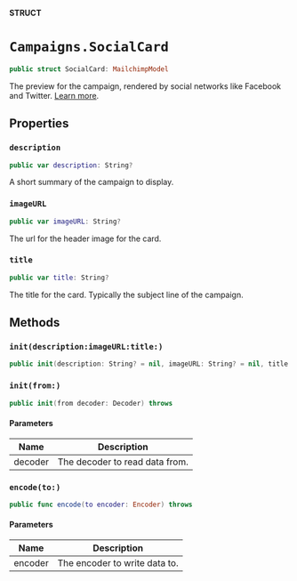 **STRUCT**

# `Campaigns.SocialCard`

```swift
public struct SocialCard: MailchimpModel
```

The preview for the campaign, rendered by social networks like Facebook and Twitter. [Learn more](https://mailchimp.com/help/enable-and-customize-social-cards/).

## Properties
### `description`

```swift
public var description: String?
```

A short summary of the campaign to display.

### `imageURL`

```swift
public var imageURL: String?
```

The url for the header image for the card.

### `title`

```swift
public var title: String?
```

The title for the card. Typically the subject line of the campaign.

## Methods
### `init(description:imageURL:title:)`

```swift
public init(description: String? = nil, imageURL: String? = nil, title: String? = nil)
```

### `init(from:)`

```swift
public init(from decoder: Decoder) throws
```

#### Parameters

| Name | Description |
| ---- | ----------- |
| decoder | The decoder to read data from. |

### `encode(to:)`

```swift
public func encode(to encoder: Encoder) throws
```

#### Parameters

| Name | Description |
| ---- | ----------- |
| encoder | The encoder to write data to. |